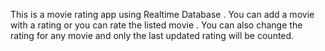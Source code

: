 This is a movie rating app using Realtime Database . You can add a movie with a rating or you can rate the listed movie . You can also change the rating for any movie and only the last updated rating will be counted.
